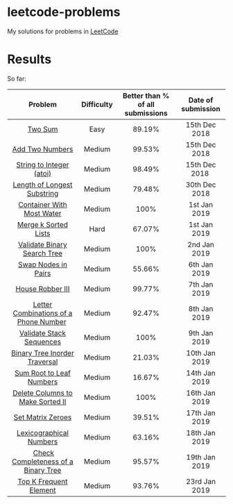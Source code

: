 # leetcode-problems

My solutions for problems in [LeetCode](https://leetcode.com/problemset/all/)

# Results

So far:

| Problem | Difficulty | Better than % of all submissions | Date of submission |
|:-:|:-:|:-:|:-:|
| [Two Sum](easy/two-sum) | Easy | 89.19% | 15th Dec 2018 |
| [Add Two Numbers](medium/add-two-numbers) | Medium | 99.53% | 15th Dec 2018 |
| [String to Integer (atoi)](medium/string-to-integer-atoi) | Medium | 98.49% | 15th Dec 2018 |
| [Length of Longest Substring](medium/length-of-longest-substring) | Medium | 79.48% | 30th Dec 2018 |
| [Container With Most Water](medium/container-with-most-water) | Medium | 100% | 1st Jan 2019 |
| [Merge k Sorted Lists](hard/merge-k-sorted-lists) | Hard | 67.07% | 1st Jan 2019 |
| [Validate Binary Search Tree](medium/validate-binary-search-tree) | Medium | 100% | 2nd Jan 2019 |
| [Swap Nodes in Pairs](medium/swap-nodes-in-pairs) | Medium | 55.66% | 6th Jan 2019 |
| [House Robber III](medium/house-robber-iii) | Medium | 99.77% | 7th Jan 2019 |
| [Letter Combinations of a Phone Number](medium/letter-combinations-of-a-phone-number) | Medium | 92.47% | 8th Jan 2019 |
| [Validate Stack Sequences](medium/validate-stack-sequences) | Medium | 100% | 9th Jan 2019 |
| [Binary Tree Inorder Traversal](medium/binary-tree-inorder-traversal) | Medium | 21.03% | 10th Jan 2019 |
| [Sum Root to Leaf Numbers](medium/sum-root-to-leaf-numbers) | Medium | 16.67% | 14th Jan 2019 |
| [Delete Columns to Make Sorted II](medium/delete-columns-to-make-sorted-ii) |  Medium | 100% | 16th Jan 2019 |
| [Set Matrix Zeroes](medium/set-matrix-zeroes) | Medium | 39.51% | 17th Jan 2019 |
| [Lexicographical Numbers](medium/lexicographical-numbers) | Medium | 63.16% | 18th Jan 2019 |
| [Check Completeness of a Binary Tree](medium/check-completeness-of-a-binary-tree) | Medium | 95.57% | 19th Jan 2019 |
| [Top K Frequent Element](medium/top-k-frequent-elements) | Medium | 93.76% | 23rd Jan 2019 | 
